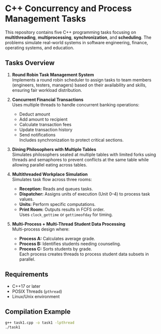 # C++ Concurrency and Process Management Tasks

This repository contains five C++ programming tasks focusing on **multithreading**, **multiprocessing**, **synchronization**, and **scheduling**. The problems simulate real-world systems in software engineering, finance, operating systems, and education.

## Tasks Overview

1. **Round Robin Task Management System**  
   Implements a round robin scheduler to assign tasks to team members (engineers, testers, managers) based on their availability and skills, ensuring fair workload distribution.

2. **Concurrent Financial Transactions**  
   Uses multiple threads to handle concurrent banking operations:
   - Deduct amount
   - Add amount to recipient
   - Calculate transaction fees
   - Update transaction history
   - Send notifications  
   Includes synchronization to protect critical sections.

3. **Dining Philosophers with Multiple Tables**  
   Simulates philosophers seated at multiple tables with limited forks using threads and semaphores to prevent conflicts at the same table while allowing parallel eating across tables.

4. **Multithreaded Workplace Simulation**  
   Simulates task flow across three rooms:
   - **Reception:** Reads and queues tasks.
   - **Dispatcher:** Assigns units of execution (Unit 0–4) to process task values.
   - **Units:** Perform specific computations.
   - **Print Room:** Outputs results in FCFS order.  
   Uses `clock_gettime` or `gettimeofday` for timing.

5. **Multi-Process + Multi-Thread Student Data Processing**  
   Multi-process design where:
   - **Process A:** Calculates average grade.
   - **Process B:** Identifies students needing counseling.
   - **Process C:** Sorts students by grade.  
   Each process creates threads to process student data subsets in parallel.

## Requirements
- C++17 or later
- POSIX Threads (`pthread`)
- Linux/Unix environment

## Compilation Example
```bash
g++ task1.cpp -o task1 -lpthread
./task1
